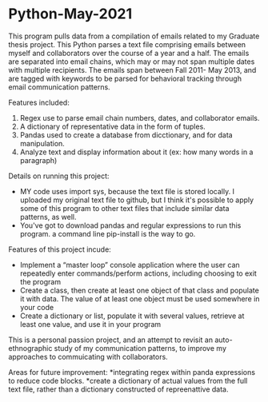 # Python-May-2021

This program pulls data from a compilation of emails related to my Graduate thesis project.  This Python parses a text file comprising emails between myself and collaborators over the course of a year and a half.  The emails are separated into email chains, which may or may not span multiple dates with multiple recipients. The emails span between Fall 2011- May 2013, and are tagged with keywords to be parsed for behavioral tracking through email communication patterns.  

Features included:
1) Regex use to parse email chain numbers, dates, and collaborator emails.
2) A dictionary of representative data in the form of tuples.
3) Pandas used to create a database from dicctionary, and for data manipulation.
4) Analyze text and display information about it (ex: how many words in a paragraph)

Details on running this project:
* MY code uses import sys, because the text file is stored locally.  I uploaded my original text file to github, but I think it's possible to apply some of this program to other text files that include similar data patterns, as well.
* You've got to download pandas and regular expressions to run this program. a command line pip-install is the way to go. 

Features of this project incude:

* Implement a “master loop” console application where the user can repeatedly enter commands/perform actions, including choosing to exit the program
* Create a class, then create at least one object of that class and populate it with data. The value of at least one object must be used somewhere in your code
* Create a dictionary or list, populate it with several values, retrieve at least one value, and use it in your program


This is a personal passion project, and an attempt to revisit an auto-ethnographic study of my communication patterns, to improve my approaches to commuicating with collaborators. 

Areas for future improvement:
*integrating regex within panda expressions to reduce code blocks.
*create a dictionary of actual values from the full text file, rather than a dictionary constructed of repreenattive data.

